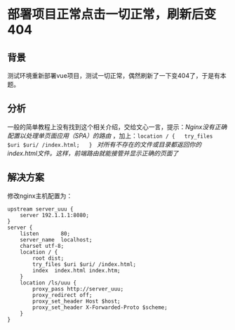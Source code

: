 # 部署项目正常点击一切正常，刷新后变404

## 背景

测试环境重新部署vue项目，测试一切正常，偶然刷新了一下变404了，于是有本题。

## 分析

一般的简单教程上没有找到这个相关介绍，交给文心一言，提示：_Nginx没有正确配置以处理单页面应用（SPA）的路由_
，加上：`location / {  
try_files $uri $uri/ /index.html;  
} `
_对所有不存在的文件或目录都返回你的index.html文件。这样，前端路由就能接管并显示正确的页面了_

## 解决方案

修改nginx主机配置为：

```NGINX
upstream server_uuu {
    server 192.1.1.1:8080;
}
server {
    listen       80;
    server_name  localhost;
    charset utf-8;
    location / {
        root dist;
        try_files $uri $uri/ /index.html;
        index  index.html index.htm;
    }
    location /ls/uuu {
        proxy_pass http://server_uuu;
        proxy_redirect off;
        proxy_set_header Host $host;
        proxy_set_header X-Forwarded-Proto $scheme;
    }
}
```
